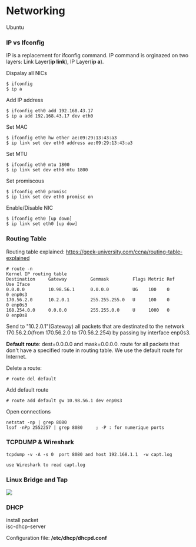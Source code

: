 Networking
=================
Ubuntu 

### IP vs Ifconfig
IP is a replacement for ifconfig command. IP command is orginazed on two layers: Link Layer(**ip link**), IP Layer(**ip a**).

Dispalay all NICs   
    
    $ ifconfig                                 
    $ ip a                                        

Add IP address     

    $ ifconfig eth0 add 192.168.43.17          
    $ ip a add 192.168.43.17 dev eth0              


Set MAC            

    $ ifconfig eth0 hw ether ae:09:29:13:43:a3 
    $ ip link set dev eth0 address ae:09:29:13:43:a3

Set MTU            

    $ ifconfig eth0 mtu 1800                   
    $ ip link set dev eth0 mtu 1800                 

Set promiscous     
    
    $ ifconfig eth0 promisc                    
    $ ip link set dev eth0 promisc on               

Enable/Disable NIC 
    
    $ ifconfig eth0 [up down]                  
    $ ip link set eth0 [up dow]                      


### Routing Table
Routing table explained: https://geek-university.com/ccna/routing-table-explained

    # route -n
    Kernel IP routing table
    Destination     Gateway         Genmask         Flags Metric Ref    Use Iface
    0.0.0.0         10.98.56.1      0.0.0.0         UG    100    0        0 enp0s3
    170.56.2.0      10.2.0.1        255.255.255.0   U     100    0        0 enp0s3
    168.254.0.0     0.0.0.0         255.255.0.0     U     1000   0        0 enp0s8

Send to "10.2.0.1"(Gateway) all packets that are destinated to the network 170.56.2.0(from 170.56.2.0 to 
170.56.2.254) by passing by interface enp0s3.

**Default route**: dest=0.0.0.0 and mask=0.0.0.0. route for all packets that don't have a specified route 
in routing table. We use the default route for Internet.

Delete a route:

    # route del default

Add default route

    # route add default gw 10.98.56.1 dev enp0s3


Open connections
	
	netstat -np | grep 8080
	lsof -nPp 2552257 | grep 8080     ; -P : for numerique ports 

	
### TCPDUMP & Wireshark

	tcpdump -v -A -s 0  port 8080 and host 192.168.1.1  -w capt.log   
	
	use Wireshark to read capt.log
	 
	 
### Linux Bridge and Tap

![](../documentation/images/Linux-Virtual-Network-Bridge.png)

### DHCP
install packet  
  isc-dhcp-server
 
Configuration file: **/etc/dhcp/dhcpd.conf**
 
 

